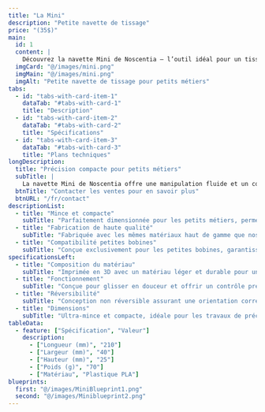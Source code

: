```yaml
---
title: "La Mini"
description: "Petite navette de tissage"
price: "(35$)"
main:
  id: 1
  content: |
    Découvrez la navette Mini de Noscentia — l’outil idéal pour un tissage fluide et précis sur de petits métiers à tisser. Fabriquée avec les mêmes matériaux de haute qualité que nos navettes pleine grandeur, elle est conçue spécialement pour les petites bobines et les projets délicats.
  imgCard: "@/images/mini.png"
  imgMain: "@/images/mini.png"
  imgAlt: "Petite navette de tissage pour petits métiers"
tabs:
  - id: "tabs-with-card-item-1"
    dataTab: "#tabs-with-card-1"
    title: "Description"
  - id: "tabs-with-card-item-2"
    dataTab: "#tabs-with-card-2"
    title: "Spécifications"
  - id: "tabs-with-card-item-3"
    dataTab: "#tabs-with-card-3"
    title: "Plans techniques"
longDescription:
  title: "Précision compacte pour petits métiers"
  subTitle: |
    La navette Mini de Noscentia offre une manipulation fluide et un contrôle précis pour les projets sur petits métiers. Son design ultra-mince est optimisé pour les petites bobines, tout en conservant la même qualité exceptionnelle que nos modèles plus grands.
  btnTitle: "Contacter les ventes pour en savoir plus"
  btnURL: "/fr/contact"
descriptionList:
  - title: "Mince et compacte"
    subTitle: "Parfaitement dimensionnée pour les petits métiers, permettant un passage facile dans les sheds étroits avec précision."
  - title: "Fabrication de haute qualité"
    subTitle: "Fabriquée avec les mêmes matériaux haut de gamme que nos navettes pleine grandeur pour une performance durable."
  - title: "Compatibilité petites bobines"
    subTitle: "Conçue exclusivement pour les petites bobines, garantissant un ajustement parfait et un tissage fluide."
specificationsLeft:
  - title: "Composition du matériau"
    subTitle: "Imprimée en 3D avec un matériau léger et durable pour une manipulation optimale et une fatigue réduite."
  - title: "Fonctionnement"
    subTitle: "Conçue pour glisser en douceur et offrir un contrôle précis lors des tissages complexes."
  - title: "Réversibilité"
    subTitle: "Conception non réversible assurant une orientation correcte et une utilisation ergonomique."
  - title: "Dimensions"
    subTitle: "Ultra-mince et compacte, idéale pour les travaux de précision sur petits métiers."
tableData:
  - feature: ["Spécification", "Valeur"]
    description:
      - ["Longueur (mm)", "210"]
      - ["Largeur (mm)", "40"]
      - ["Hauteur (mm)", "25"]
      - ["Poids (g)", "70"]
      - ["Matériau", "Plastique PLA"]
blueprints:
  first: "@/images/MiniBlueprint1.png"
  second: "@/images/Miniblueprint2.png"
---
```

